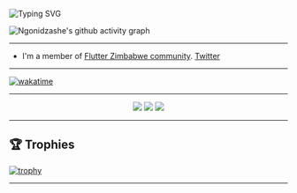 <!--Title @iamngoni-->
![Typing SVG](https://readme-typing-svg.herokuapp.com/?color=00b3ff&size=35&center=true&vCenter=true&width=1000&lines=HI👋;I%20am%20Ngonidzashe%20Mangudya;%20A%20final%20year%20Software%20Engineering%20student;I'm%2024%20years%20old;I'm%20an%20experienced%20Flutter%20Developer;Interested%20in%20building%20backend%20services;Welcome!)

<!--Graph-->
![Ngonidzashe's github activity graph](https://github-readme-activity-graph.cyclic.app/graph?username=iamngoni&bg_color=0d1117&color=ffffff&line=00b3ff&point=f9fafa&area=true&hide_border=true)

---

- I'm a member of [Flutter Zimbabwe community](https://github.com/flutterdevzim/). [Twitter](https://twitter.com/FlutterZimbabwe)

---

[![wakatime](https://wakatime.com/badge/user/c0cf4283-a9c5-4c2b-b11a-ab0fff109b96.svg)](https://wakatime.com/@c0cf4283-a9c5-4c2b-b11a-ab0fff109b96)

---

<p align="center">
  <img src ="https://github-readme-stats.vercel.app/api?username=iamngoni&show_icons=true&count_private=true&theme=darcula&hide_border=true&hide=issues,contribs&bg_color=00000000">
  <img src ="https://github-readme-stats.vercel.app/api/top-langs/?username=iamngoni&layout=compact&hide_border=true&theme=darcula&bg_color=00000000&langs_count=6">
  <img src ="https://github-readme-streak-stats.herokuapp.com?user=iamngoni&theme=darcula&hide_border=true&background=FFFFFF00">
</p>

---

## 🏆 Trophies

[![trophy](https://github-profile-trophy.vercel.app/?username=iamngoni&theme=onedark&margin-w=15&margin-h=15)](https://twitter.com/iamngoni_)

---
